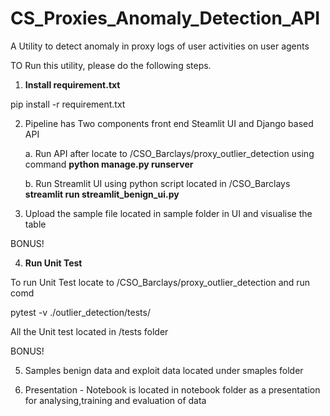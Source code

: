 # <b>CS_Proxies_Anomaly_Detection_API</b>
A Utility to detect anomaly in proxy logs of user activities on user agents

TO Run this utility, please do the following steps.


1. <b>Install requirement.txt</b>

pip install -r requirement.txt

2. Pipeline has Two components front end Steamlit UI and Django based API

    a. Run API after locate to /CSO_Barclays/proxy_outlier_detection using command
        <b>python manage.py runserver</b>
        
    b. Run Streamlit UI using python script located in /CSO_Barclays
        <b>streamlit run streamlit_benign_ui.py</b>

3. Upload the sample file located in sample folder in UI and visualise the table

BONUS!

4. <b>Run Unit Test</b>

To run Unit Test locate to /CSO_Barclays/proxy_outlier_detection and run comd

pytest -v ./outlier_detection/tests/

All the Unit test located in /tests folder 

BONUS!

5. Samples benign data and exploit data located under smaples folder

6. Presentation - Notebook is located in notebook folder as a presentation for analysing,training and evaluation of data
